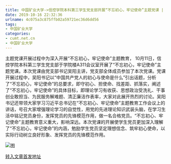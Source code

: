```yaml
---
title: 中国矿业大学->信控学院本科第三学生党支部开展“不忘初心，牢记使命”主题党课 | cumt.net.cn
date: 2019-10-16 22:32:36
urlname: 4c075a3c875ffb02a59721ec36d6dd56
tags: 
- 中国矿业大学
categories:
- cumt.net.cn
- 中国矿业大学
---
```

主题党课开展过程中为深入开展“不忘初心，牢记使命”主题教育， 10月11日，信控学院本科第三学生党支部于学院楼A311会议室开展了“不忘初心，牢记使命”主题党课。本次党课由党支部书记吴阳主讲，党支部全体成员参加了本次党课。党课开展过程中，吴阳书记以“中国共产党人的初心与使命是什么”引出话题，分析了“不忘初心，牢记使命”的总要求，即守初心、担使命、找差距、抓落实，阐述了“不忘初心，牢记使命”的具体目标，即理论学习有收获、思想政治受洗礼、干事创业敢担当、为民服务解难题、清正廉洁作表率，大家对此展开热烈的讨论。吴阳书记还带领大家学习习近平总书记在“不忘初心、牢记使命”主题教育工作会议上的讲话，号召大家增强理论学习的自觉性，用党的先进理论知识武装头脑，在学习生活中铭记党员身份，发挥党员的先锋模范作用，做一名合格党员。“不忘初心、牢记使命”主题教育意义重大，影响深远。本次党课的开展使学生党员更加深入理解了“不忘初心，牢记使命”的内涵，勉励学生党员坚定理想信念、筑牢初心使命，以实际行动树立良好形象、发挥党员的先锋模范作用。

![图](http://xwzx.cumt.edu.cn/_upload/article/images/37/8d/8a9f0226485d9bd7a5d823ab3f27/35b96f79-f861-4962-8f13-c2818f0145d6.jpg)

[转入文章首发地址](http://xwzx.cumt.edu.cn/4f/ac/c523a544684/page.htm)